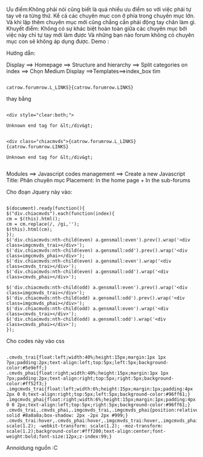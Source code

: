 Ưu điểm:Không phải nói cũng biết là quá nhiều ưu điểm so với việc phải tự tay vẽ ra từng thứ. Kể cả các chuyên mục con ở phía trong chuyên mục lớn. Và khi lập thêm chuyên mục mới cũng chẳng cần phải động tay chân làm gì.
Khuyết điểm: Không có sự khác biệt hoàn toàn giữa các chuyên mục bởi việc này chỉ tự tay mới làm được Và những bạn nào forum không có chuyên mục con sẽ không áp dụng được.
Demo :

Hướng dẫn:

Display ==> Homepage ==> Structure and hierarchy ==> Split categories on index ==> Chọn Medium
Display ==>Templates==>index\_box
tìm

```

catrow.forumrow.L_LINKS}{catrow.forumrow.LINKS}
```

thay bằng

```

<div style="clear:both;">

Unknown end tag for &lt;/div&gt;


<div class="chiacmvds">{catrow.forumrow.L_LINKS}{catrow.forumrow.LINKS}

Unknown end tag for &lt;/div&gt;


```

Modules ==> Javascript codes management ==> Create a new Javascript
Title: Phân chuyên mục
Placement: In the home page + In the sub-forums

Cho đoạn Jquery này vào:
```

$(document).ready(function(){
$("div.chiacmvds").each(function(index){
cm = $(this).html();
cm = cm.replace(/, /gi,'');
$(this).html(cm);
});
$('div.chiacmvds:nth-child(even) a.gensmall:even').prev().wrap('<div class=imgcmvds_trai></div>');
$('div.chiacmvds:nth-child(even) a.gensmall:odd').prev().wrap('<div class=imgcmvds_phai></div>');
$('div.chiacmvds:nth-child(even) a.gensmall:even').wrap('<div class=cmvds_trai></div>');
$('div.chiacmvds:nth-child(even) a.gensmall:odd').wrap('<div class=cmvds_phai></div>');

$('div.chiacmvds:nth-child(odd) a.gensmall:even').prev().wrap('<div class=imgcmvds_trai></div>');
$('div.chiacmvds:nth-child(odd) a.gensmall:odd').prev().wrap('<div class=imgcmvds_phai></div>');
$('div.chiacmvds:nth-child(odd) a.gensmall:even').wrap('<div class=cmvds_trai></div>');
$('div.chiacmvds:nth-child(odd) a.gensmall:odd').wrap('<div class=cmvds_phai></div>');
});

```
Cho codes này vào css

```

.cmvds_trai{float:left;width:40%;height:15px;margin:1px 1px 7px;padding:2px;text-align:left;top:5px;left:5px;background-color:#5e9eff;}
.cmvds_phai{float:right;width:40%;height:15px;margin:1px 1px 7px;padding:2px;text-align:right;top:5px;right:5px;background-color:#ff52f3;}
.imgcmvds_trai{float:left;width:6%;height:15px;margin:1px;padding:4px 2px 0 0;text-align:right;top:5px;left:5px;background-color:#96ff61;}
.imgcmvds_phai{float:right;width:6%;height:15px;margin:1px;padding:4px 0 0 2px;text-align:left;top:5px;right:5px;background-color:#96ff61;}
.cmvds_trai,.cmvds_phai,.imgcmvds_trai,.imgcmvds_phai{position:relative;border:1px solid #8a8a8a;box-shadow: 2px -2px 2px #999;}
.cmvds_trai:hover,.cmvds_phai:hover,.imgcmvds_trai:hover,.imgcmvds_phai:hover{transform: scale(1.2); -webkit-transform: scale(1.2); -moz-transform: scale(1.2);background-color:#fff200;text-align:center;font-weight:bold;font-size:12px;z-index:99;}

```

Annoidung
nguồn :C